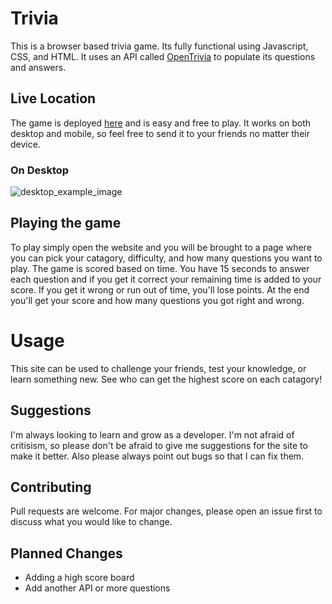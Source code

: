 # Trivia
This is a browser based trivia game. Its fully functional using Javascript, CSS, and HTML. It uses an API called [OpenTrivia](https://opentdb.com/api_config.php) to populate its questions and answers.

## Live Location
The game is deployed [here](https://bmillsmc.github.io/trivia-game/lib/) and is easy and free to play. It works on both desktop and mobile, so feel free to send it to your friends no matter their device.

### On Desktop
![desktop_example_image](images/example.png)

## Playing the game
To play simply open the website and you will be brought to a page where you can pick your catagory, difficulty, and how many questions you want to play. The game is scored based on time. You have 15 seconds to answer each question and if you get it correct your remaining time is added to your score. If you get it wrong or run out of time, you'll lose points. At the end you'll get your score and how many questions you got right and wrong.

# Usage
This site can be used to challenge your friends, test your knowledge, or learn something new. See who can get the highest score on each catagory!

## Suggestions
I'm always looking to learn and grow as a developer. I'm not afraid of critisism, so please don't be afraid to give me suggestions for the site to make it better. Also please always point out bugs so that I can fix them.

## Contributing
Pull requests are welcome. For major changes, please open an issue first to discuss what you would like to change.

## Planned Changes
- Adding a high score board
- Add another API or more questions
